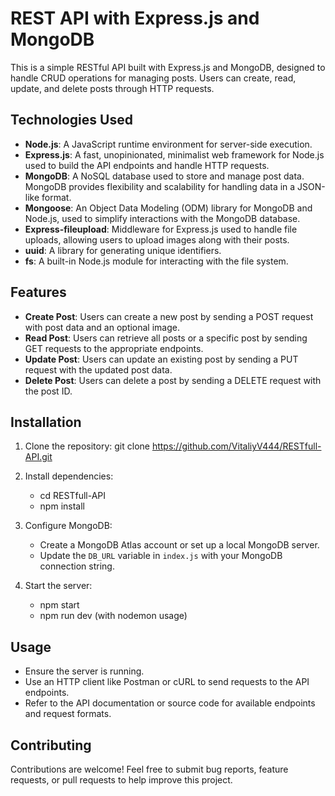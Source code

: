 # REST API with Express.js and MongoDB

This is a simple RESTful API built with Express.js and MongoDB, designed to handle CRUD operations for managing posts. Users can create, read, update, and delete posts through HTTP requests.

## Technologies Used

- **Node.js**: A JavaScript runtime environment for server-side execution.
- **Express.js**: A fast, unopinionated, minimalist web framework for Node.js used to build the API endpoints and handle HTTP requests.
- **MongoDB**: A NoSQL database used to store and manage post data. MongoDB provides flexibility and scalability for handling data in a JSON-like format.
- **Mongoose**: An Object Data Modeling (ODM) library for MongoDB and Node.js, used to simplify interactions with the MongoDB database.
- **Express-fileupload**: Middleware for Express.js used to handle file uploads, allowing users to upload images along with their posts.
- **uuid**: A library for generating unique identifiers.
- **fs**: A built-in Node.js module for interacting with the file system.

## Features

- **Create Post**: Users can create a new post by sending a POST request with post data and an optional image.
- **Read Post**: Users can retrieve all posts or a specific post by sending GET requests to the appropriate endpoints.
- **Update Post**: Users can update an existing post by sending a PUT request with the updated post data.
- **Delete Post**: Users can delete a post by sending a DELETE request with the post ID.

## Installation

1. Clone the repository:
   git clone https://github.com/VitaliyV444/RESTfull-API.git
   
2. Install dependencies:
   - cd RESTfull-API
   - npm install
   
3. Configure MongoDB:
   - Create a MongoDB Atlas account or set up a local MongoDB server.
   - Update the `DB_URL` variable in `index.js` with your MongoDB connection string.

4. Start the server:
   - npm start
   - npm run dev (with nodemon usage)

## Usage

- Ensure the server is running.
- Use an HTTP client like Postman or cURL to send requests to the API endpoints.
- Refer to the API documentation or source code for available endpoints and request formats.

## Contributing

Contributions are welcome! Feel free to submit bug reports, feature requests, or pull requests to help improve this project.

